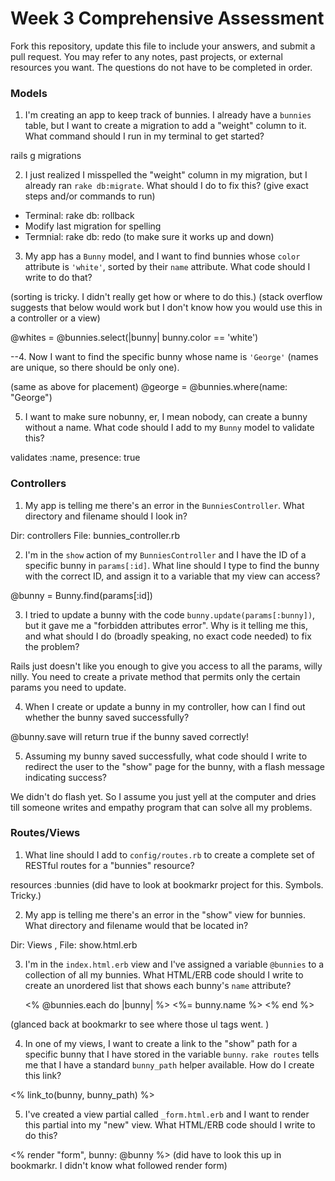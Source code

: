 # Week 3 Comprehensive Assessment

Fork this repository, update this file to include your answers, and submit a pull request. You may refer to any notes, past projects, or external resources you want. The questions do not have to be completed in order.

### Models

1. I'm creating an app to keep track of bunnies. I already have a `bunnies` table, but I want to create a migration to add a "weight" column to it. What command should I run in my terminal to get started?

rails g migrations


2. I just realized I misspelled the "weight" column in my migration, but I already ran `rake db:migrate`. What should I do to fix this? (give exact steps and/or commands to run)

- Terminal: rake db: rollback
- Modify last migration for spelling
- Termnial: rake db: redo (to make sure it works up and down)


3. My app has a `Bunny` model, and I want to find bunnies whose `color` attribute is `'white'`, sorted by their `name` attribute. What code should I write to do that?

(sorting is tricky. I didn't really get how or where to do this.)
(stack overflow suggests that below would work but I don't know how you would use this in a controller or a view)

@whites = @bunnies.select(|bunny| bunny.color == 'white')


--4. Now I want to find the specific bunny whose name is `'George'` (names are unique, so there should be only one).

(same as above for placement)
@george = @bunnies.where(name: "George")


5. I want to make sure nobunny, er, I mean nobody, can create a bunny without a name. What code should I add to my `Bunny` model to validate this?

validates :name, presence: true


### Controllers

1. My app is telling me there's an error in the `BunniesController`. What directory and filename should I look in?

Dir: controllers
File: bunnies_controller.rb

2. I'm in the `show` action of my `BunniesController` and I have the ID of a specific bunny in `params[:id]`. What line should I type to find the bunny with the correct ID, and assign it to a variable that my view can access?

@bunny = Bunny.find(params[:id])

3. I tried to update a bunny with the code `bunny.update(params[:bunny])`, but it gave me a "forbidden attributes error". Why is it telling me this, and what should I do (broadly speaking, no exact code needed) to fix the problem?

Rails just doesn't like you enough to give you access to all the params, willy nilly. You need to create a private method that permits only the certain params you need to update.

4. When I create or update a bunny in my controller, how can I find out whether the bunny saved successfully?

@bunny.save will return true if the bunny saved correctly!


5. Assuming my bunny saved successfully, what code should I write to redirect the user to the "show" page for the bunny, with a flash message indicating success?

We didn't do flash yet. So I assume you just yell at the computer and dries till someone writes and empathy program that can solve all my problems.


### Routes/Views

1. What line should I add to `config/routes.rb` to create a complete set of RESTful routes for a "bunnies" resource?

resources :bunnies
(did have to look at bookmarkr project for this. Symbols. Tricky.)


2. My app is telling me there's an error in the "show" view for bunnies. What directory and filename would that be located in?

Dir: Views , File: show.html.erb


3. I'm in the `index.html.erb` view and I've assigned a variable `@bunnies` to a collection of all my bunnies. What HTML/ERB code should I write to create an unordered list that shows each bunny's `name` attribute?

<ul>
  <% @bunnies.each do |bunny| %>
    <%= bunny.name %>
  <% end %>
</ul>
(glanced back at bookmarkr to see where those ul tags went. )

4. In one of my views, I want to create a link to the "show" path for a specific bunny that I have stored in the variable `bunny`. `rake routes` tells me that I have a standard `bunny_path` helper available. How do I create this link?

<% link_to(bunny, bunny_path) %>

5. I've created a view partial called `_form.html.erb` and I want to render this partial into my "new" view. What HTML/ERB code should I write to do this?

<% render "form", bunny: @bunny %>
(did have to look this up in bookmarkr. I didn't know what followed render form)


















